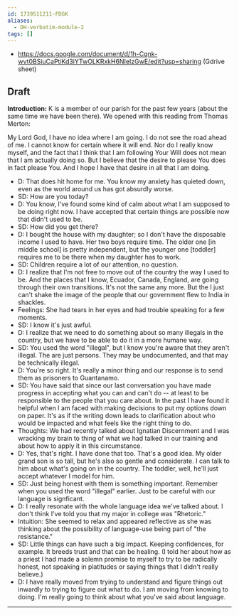 ```yaml
---
id: 1739511211-FDGK
aliases:
  - DH-verbatim-module-2
tags: []
---
```



- https://docs.google.com/document/d/1h-Cqnk-wvt0BSiuCaPtiKd3iYTwOLKRxkH6NIeIzGwE/edit?usp=sharing (Gdrive sheet)

## Draft
**Introduction:** K is a member of our parish for the past few years (about the same time we have been there). We opened with this reading from Thomas Merton: 

My Lord God, I have no idea where I am going. I do not see the road ahead of me. I cannot know for certain where it will end. Nor do I really know myself, and the fact that I think that I am following Your Will does not mean that I am actually doing so. But I believe that the desire to please You does in fact please You. And I hope I have that desire in all that I am doing.

- D: That does hit home for me.  You know my anxiety has quieted down, even as the world around us has got absurdly worse.                                                          
- SD: How are you today?                                                                    
- D: You know, I've found some kind of calm about what I am supposed to be doing right now. I have accepted that certain things are possible now that didn't used to be.
- SD: How did you get there?   
- D: I bought the house with my daughter; so I don't have the disposable income I used to have. Her two boys require time. The older one [in middle school] is pretty independent, but the younger one [toddler] requires me to be there when my daughter has to work. 
- SD: Children require a lot of our attention, no question.
- D: I realize that I'm not free to move out of the country the way I used to be. And the places that I know, Ecuador, Canada, England, are going through their own transitions. It's not the same any more. But the I just can't shake the image of the people that our government flew to India in shackles. 
- Feelings: She had tears in her eyes and had trouble speaking for a few moments.
- SD: I know it's just awful.
- D: I realize that we need to do something about so many illegals in the country, but we have to be able to do it in a more humane way.
- SD: You used the word "illegal", but I know you're aware that they aren't illegal. The are just persons. They may be undocumented, and that may be technically illegal.
- D: You're so right. It's really a minor thing and our response is to send them as prisoners to Guantanamo.
- SD: You have said that since our last conversation you have made progress in accepting what you can and can't do -- at least to be responsible to the people that you care about. In the past I have found it helpful when I am faced with making decisions to put my options down on paper. It's as if the writing down leads to clarification about who would be impacted and what feels like the right thing to do.
- Thoughts: We had recently talked about Ignatian Discernment and I was wracking my brain to thing of what we had talked in our training and about how to apply it in this circumstance.
- D: Yes, that's right. I have done that too. That's a good idea. My older grand son is so tall, but he's also so gentle and considerate. I can talk to him about what's going on in the country. The toddler, well, he'll just accept whatever I model for him.
- SD: Just being honest with them is something important. Remember when you used the word "illegal" earlier. Just to be careful with our language is signficant.
- D: I really resonate with the whole language idea we've talked about. I don't think I've told you that my major in college was "Rhetoric."
- Intuition: She seemed to relax and appeared reflective as she was thinking about the possibility of language-use being part of "the resistance." 
- SD: Little things can have such a big impact. Keeping confidences, for example. It breeds trust and that can be healing. (I told her about how as a priest I had made a solemn promise to myself to try to be radically honest, not speaking in platitudes or saying things that I didn't really believe.)
- D: I have really moved from trying to understand and figure things out inwardly to trying to figure out what to do. I am moving from knowing to doing. I'm really going to think about what you've said about language.

---

